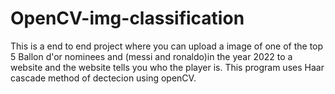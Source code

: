 # OpenCV-img-classification
This is a end to end project where you can upload a image of one of the top 5 Ballon d'or nominees and (messi and ronaldo)in the year 2022  to a website and the website tells you who the player is.
This program uses Haar cascade method of dectecion using openCV.
